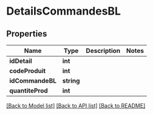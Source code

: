 # DetailsCommandesBL

## Properties
Name | Type | Description | Notes
------------ | ------------- | ------------- | -------------
**idDetail** | **int** |  | 
**codeProduit** | **int** |  | 
**idCommandeBL** | **string** |  | 
**quantiteProd** | **int** |  | 

[[Back to Model list]](../README.md#documentation-for-models) [[Back to API list]](../README.md#documentation-for-api-endpoints) [[Back to README]](../README.md)


